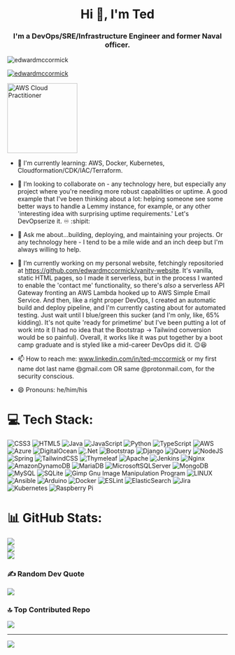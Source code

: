

<h1 align="center">Hi 👋, I'm Ted</h1>
<h3 align="center">I'm a DevOps/SRE/Infrastructure Engineer and former Naval officer.</h3>

<p align="left"> <img src="https://komarev.com/ghpvc/?username=edwardmccormick&label=Profile%20views&color=0e75b6&style=flat" alt="edwardmccormick" /> </p>

<p align="left"> <a href="https://github.com/ryo-ma/github-profile-trophy"><img src="https://github-profile-trophy.vercel.app/?username=edwardmccormick" alt="edwardmccormick" /></a> </p>

<a href="https://www.credly.com/badges/af4afb38-c817-461f-823f-64bf601f1dfb/public_url" target="_blank"> <img src="https://images.credly.com/images/00634f82-b07f-4bbd-a6bb-53de397fc3a6/image.png" alt="AWS Cloud Practitioner" width="160" height="160" /> </a>

- 🌱 I'm currently learning: AWS, Docker, Kubernetes, Cloudformation/CDK/IAC/Terraform.

- 👯 I’m looking to collaborate on - any technology here, but especially any project where you're needing more robust capabilities or uptime. A good example that I've been thinking about a lot: helping someone see some better ways to handle a Lemmy instance, for example, or any other 'interesting idea with surprising uptime requirements.' Let's DevOpserize it. :infinity: :shipit:

- 💬 Ask me about...building, deploying, and maintaining your projects. Or any technology here - I tend to be a mile wide and an inch deep but I'm always willing to help.

- 🔭 I’m currently working on my personal website, fetchingly repositoried at https://github.com/edwardmccormick/vanity-website. It's vanilla, static HTML pages, so I made it serverless, but in the process I wanted to enable the 'contact me' functionality, so there's *also* a serverless API Gateway fronting an AWS Lambda hooked up to AWS Simple Email Service. And then, like a right proper DevOps, I created an automatic build and deploy pipeline, and I'm currently casting about for automated testing. Just wait until I blue/green this sucker (and I'm only, like, 65% kidding). It's not quite 'ready for primetime' but I've been putting a lot of work into it (I had no idea that the Bootstrap -> Tailwind conversion would be so painful). Overall, it works like it was put together by a boot camp graduate and is styled like a mid-career DevOps did it. 😉😆

- 📫 How to reach me: www.linkedin.com/in/ted-mccormick or my first name dot last name @gmail.com OR same @protonmail.com, for the security conscious.

- 😄 Pronouns: he/him/his


# 💻 Tech Stack:
![CSS3](https://img.shields.io/badge/css3-%231572B6.svg?style=for-the-badge&logo=css3&logoColor=white) ![HTML5](https://img.shields.io/badge/html5-%23E34F26.svg?style=for-the-badge&logo=html5&logoColor=white) ![Java](https://img.shields.io/badge/java-%23ED8B00.svg?style=for-the-badge&logo=java&logoColor=white) ![JavaScript](https://img.shields.io/badge/javascript-%23323330.svg?style=for-the-badge&logo=javascript&logoColor=%23F7DF1E) ![Python](https://img.shields.io/badge/python-3670A0?style=for-the-badge&logo=python&logoColor=ffdd54) ![TypeScript](https://img.shields.io/badge/typescript-%23007ACC.svg?style=for-the-badge&logo=typescript&logoColor=white) ![AWS](https://img.shields.io/badge/AWS-%23FF9900.svg?style=for-the-badge&logo=amazon-aws&logoColor=white) ![Azure](https://img.shields.io/badge/azure-%230072C6.svg?style=for-the-badge&logo=azure-devops&logoColor=white) ![DigitalOcean](https://img.shields.io/badge/DigitalOcean-%230167ff.svg?style=for-the-badge&logo=digitalOcean&logoColor=white) ![.Net](https://img.shields.io/badge/.NET-5C2D91?style=for-the-badge&logo=.net&logoColor=white) ![Bootstrap](https://img.shields.io/badge/bootstrap-%23563D7C.svg?style=for-the-badge&logo=bootstrap&logoColor=white) ![Django](https://img.shields.io/badge/django-%23092E20.svg?style=for-the-badge&logo=django&logoColor=white) ![jQuery](https://img.shields.io/badge/jquery-%230769AD.svg?style=for-the-badge&logo=jquery&logoColor=white) ![NodeJS](https://img.shields.io/badge/node.js-6DA55F?style=for-the-badge&logo=node.js&logoColor=white) ![Spring](https://img.shields.io/badge/spring-%236DB33F.svg?style=for-the-badge&logo=spring&logoColor=white) ![TailwindCSS](https://img.shields.io/badge/tailwindcss-%2338B2AC.svg?style=for-the-badge&logo=tailwind-css&logoColor=white) ![Thymeleaf](https://img.shields.io/badge/Thymeleaf-%23005C0F.svg?style=for-the-badge&logo=Thymeleaf&logoColor=white) ![Apache](https://img.shields.io/badge/apache-%23D42029.svg?style=for-the-badge&logo=apache&logoColor=white) ![Jenkins](https://img.shields.io/badge/jenkins-%232C5263.svg?style=for-the-badge&logo=jenkins&logoColor=white) ![Nginx](https://img.shields.io/badge/nginx-%23009639.svg?style=for-the-badge&logo=nginx&logoColor=white) ![AmazonDynamoDB](https://img.shields.io/badge/Amazon%20DynamoDB-4053D6?style=for-the-badge&logo=Amazon%20DynamoDB&logoColor=white) ![MariaDB](https://img.shields.io/badge/MariaDB-003545?style=for-the-badge&logo=mariadb&logoColor=white) ![MicrosoftSQLServer](https://img.shields.io/badge/Microsoft%20SQL%20Sever-CC2927?style=for-the-badge&logo=microsoft%20sql%20server&logoColor=white) ![MongoDB](https://img.shields.io/badge/MongoDB-%234ea94b.svg?style=for-the-badge&logo=mongodb&logoColor=white) ![MySQL](https://img.shields.io/badge/mysql-%2300f.svg?style=for-the-badge&logo=mysql&logoColor=white) ![SQLite](https://img.shields.io/badge/sqlite-%2307405e.svg?style=for-the-badge&logo=sqlite&logoColor=white) ![Gimp Gnu Image Manipulation Program](https://img.shields.io/badge/Gimp-657D8B?style=for-the-badge&logo=gimp&logoColor=FFFFFF) ![LINUX](https://img.shields.io/badge/Linux-FCC624?style=for-the-badge&logo=linux&logoColor=black) ![Ansible](https://img.shields.io/badge/ansible-%231A1918.svg?style=for-the-badge&logo=ansible&logoColor=white) ![Arduino](https://img.shields.io/badge/-Arduino-00979D?style=for-the-badge&logo=Arduino&logoColor=white) ![Docker](https://img.shields.io/badge/docker-%230db7ed.svg?style=for-the-badge&logo=docker&logoColor=white) ![ESLint](https://img.shields.io/badge/ESLint-4B3263?style=for-the-badge&logo=eslint&logoColor=white) ![ElasticSearch](https://img.shields.io/badge/-ElasticSearch-005571?style=for-the-badge&logo=elasticsearch) ![Jira](https://img.shields.io/badge/jira-%230A0FFF.svg?style=for-the-badge&logo=jira&logoColor=white) ![Kubernetes](https://img.shields.io/badge/kubernetes-%23326ce5.svg?style=for-the-badge&logo=kubernetes&logoColor=white) ![Raspberry Pi](https://img.shields.io/badge/-RaspberryPi-C51A4A?style=for-the-badge&logo=Raspberry-Pi)
# 📊 GitHub Stats:
![](https://github-readme-stats.vercel.app/api?username=edwardmccormick&theme=dark&hide_border=false&include_all_commits=true&count_private=true)<br/>
![](https://github-readme-streak-stats.herokuapp.com/?user=edwardmccormick&theme=dark&hide_border=false)<br/>
![](https://github-readme-stats.vercel.app/api/top-langs/?username=edwardmccormick&theme=dark&hide_border=false&include_all_commits=true&count_private=true&layout=compact)

### ✍️ Random Dev Quote
![](https://quotes-github-readme.vercel.app/api?type=horizontal&theme=radical)

### 🔝 Top Contributed Repo
![](https://github-contributor-stats.vercel.app/api?username=edwardmccormick&limit=5&theme=dark&combine_all_yearly_contributions=true)

---
[![](https://visitcount.itsvg.in/api?id=edwardmccormick&icon=0&color=0)](https://visitcount.itsvg.in)

<!-- Proudly created with GPRM ( https://gprm.itsvg.in ) -->



<!--
**edwardmccormick/edwardmccormick** is a ✨ _special_ ✨ repository because its `README.md` (this file) appears on your GitHub profile.

Here are some ideas to get you started:

- 🔭 I’m currently working on ...
- 🌱 I’m currently learning ...
- 👯 I’m looking to collaborate on ...
- 🤔 I’m looking for help with ...
- 💬 Ask me about ...
- 📫 How to reach me: ...
- 😄 Pronouns: ...
- ⚡ Fun fact: ...
-->
